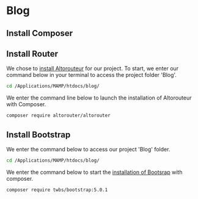 # Blog
## Install Composer
## Install Router
We chose to [install Altorouteur](https://github.com/dannyvankooten/AltoRouter) for our project. To start, we enter our command below in your terminal to access the project folder 'Blog'.
```bash
cd /Applications/MAMP/htdocs/blog/
```
We enter the command line below to launch the installation of Altorouteur with Composer.
```bash
composer require altorouter/altorouter
```
## Install Bootstrap
We enter the command below to access our project 'Blog' folder.
```bash
cd /Applications/MAMP/htdocs/blog/
```
We enter the command below to start the [installation of Bootsrap](https://getbootstrap.com/docs/5.0/getting-started/download/) with composer.
```bash
composer require twbs/bootstrap:5.0.1
```
